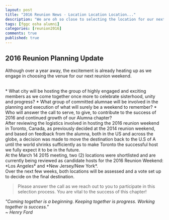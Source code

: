 ```yaml
---
layout: post
title: "2016 Reunion News - Location Location Location..."
description: "We are oh so close to selecting the location for our next reunion weekend in 2016. Check out our update."
tags: [fggc osha alumni]
categories: [reunion2016]
comments: true
published: true
---
```


## 2016 Reunion Planning Update

Although over a year away, the excitement is already heating up as we engage in choosing the venue for our next reunion weekend. 

<br>
* What city will be hosting the group of highly engaged and exciting members as we come together once more to celebrate sisterhood, unity and progress?
* What group of committed alumnae will be involved in the planning and execution of what will surely be a weekend to remember?
* Who will answer the call to serve, to give, to contribute to the success of 2016 and continued growth of our Alumna chapter?

<br>
After reviewing the logistics involved in hosting the 2016 reunion weekend in Toronto, Canada, as previously decided at the 2014 reunion weekend, and based on feedback from the alumna, both in the US and across the globe, a decision was made to move the destination back to the U.S of A until the world shrinks sufficiently as to make Toronto the successful host we fully expect it to be in the future.

<br>
At the March 14 2015 meeting, two (2) locations were shortlisted and are currently being reviewed as candidate hosts for the 2016 Reunion Weekend: *Los Angeles* and *New Jersey/New York*.

<br>
Over the next few weeks, both locations will be assessed and a vote set up to decide on the final destination.

>Please answer the call as we reach out to you to participate in this selection process. You are vital to the success of this chapter!

*"Coming together is a beginning. Keeping together is progress. Working together is success."*
<br>
*~ Henry Ford*
